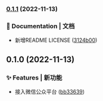 

### [0.1.1](https://github.com/yszar/yfhkj/compare/0.1.0...0.1.1) (2022-11-13)


### 📝 Documentation | 文档

* 新增README LICENSE ([3124b00](https://github.com/yszar/obsidian-vuepress/commit/3124b00d3e031f322c5e5e65ba7661c45ac35954))

## 0.1.0 (2022-11-13)


### ✨ Features | 新功能

* 接入微信公众平台 ([bb33639](https://github.com/yszar/obsidian-vuepress/commit/bb33639112b38f6569925d57b8f0f970e1c673ac))